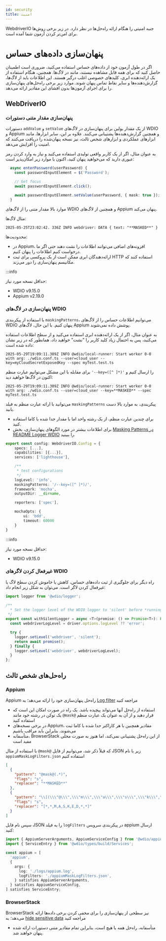 ```yaml
---
id: security
title: امنیت
---
```


WebdriverIO جنبه امنیتی را هنگام ارائه راه‌حل‌ها در نظر دارد. در زیر برخی روش‌ها برای امن‌تر کردن آزمون شما آمده است.

# پنهان‌سازی داده‌های حساس

اگر در طول آزمون خود از داده‌های حساس استفاده می‌کنید، ضروری است اطمینان حاصل کنید که برای همه قابل مشاهده نیستند، مانند در لاگ‌ها. همچنین، هنگام استفاده از یک ارائه‌دهنده ابری، کلیدهای خصوصی اغلب درگیر هستند. این اطلاعات باید از لاگ‌ها، گزارش‌دهنده‌ها و سایر نقاط تماس پنهان شوند. موارد زیر برخی راه‌حل‌های پنهان‌سازی را برای اجرای آزمون‌ها بدون افشای این مقادیر ارائه می‌دهد.

## WebDriverIO

### پنهان‌سازی مقدار متنی دستورات

دستورات `addValue` و `setValue` از یک مقدار بولین برای پنهان‌سازی در لاگ‌های WDIO و Appium و همچنین گزارش‌دهنده‌ها پشتیبانی می‌کنند. علاوه بر این، سایر ابزارها، مانند ابزارهای عملکردی و ابزارهای شخص ثالث، نیز نسخه پنهان‌شده را دریافت می‌کنند که امنیت را افزایش می‌دهد.

به عنوان مثال، اگر از یک کاربر واقعی تولیدی استفاده می‌کنید و نیاز به وارد کردن رمز عبوری دارید که می‌خواهید پنهان کنید، اکنون با موارد زیر امکان‌پذیر است:

```ts
  async enterPassword(userPassword) {
    const passwordInputElement = $('Password');

    // Get focus
    await passwordInputElement.click();

    await passwordInputElement.setValue(userPassword, { mask: true });
  }
```

موارد بالا مقدار متنی را از لاگ‌های WDIO و همچنین از لاگ‌های Appium پنهان می‌کند.

مثال لاگ‌ها:
```text
2025-05-25T23:02:42. 336Z INFO webdriver: DATA { text: "**MASKED**" }
```

محدودیت‌ها:
  - در Appium، افزونه‌های اضافی می‌توانند اطلاعات را نشت دهند حتی اگر ما درخواست کنیم اطلاعات را پنهان کنیم.
  - ارائه‌دهندگان ابری ممکن است از یک پروکسی برای ثبت HTTP استفاده کنند که مکانیسم پنهان‌سازی را دور می‌زند.

:::info

حداقل نسخه مورد نیاز:
 - WDIO v9.15.0
 - Appium v2.19.0

### پنهان‌سازی در لاگ‌های WDIO

با استفاده از پیکربندی `maskingPatterns`، می‌توانیم اطلاعات حساس را از لاگ‌های WDIO پنهان کنیم. با این حال، لاگ‌های Appium پوشش داده نمی‌شوند.

به عنوان مثال، اگر از یک ارائه‌دهنده ابری استفاده می‌کنید و از سطح اطلاعات استفاده می‌کنید، پس به احتمال زیاد کلید کاربر را "نشت" خواهید داد، همانطور که در زیر نشان داده شده است:

```text
2025-05-29T19:09:11.309Z INFO @wdio/local-runner: Start worker 0-0 with arg: ./wdio.conf.ts --user=cloud_user --key=myCloudSecretExposedKey --spec myTest.test.ts
```

برای مقابله با این مشکل می‌توانیم عبارت منظم `'--key=([^ ]*)'` را ارسال کنیم و اکنون در لاگ‌ها خواهید دید:

```text
2025-05-29T19:09:11.309Z INFO @wdio/local-runner: Start worker 0-0 with arg: ./wdio.conf.ts --user=cloud_user --key=**MASKED** --spec myTest.test.ts
```

می‌توانید با ارائه عبارت منظم به فیلد `maskingPatterns` پیکربندی، به موارد بالا دست یابید.
  - برای چندین عبارت منظم، از یک رشته واحد اما با مقدار جدا شده با کاما استفاده کنید.
  - برای اطلاعات بیشتر در مورد الگوهای پنهان‌سازی، بخش [Masking Patterns در README Logger WDIO](https://github.com/webdriverio/webdriverio/blob/main/packages/wdio-logger/README.md#masking-patterns) را ببینید.

```ts
export const config: WebdriverIO.Config = {
    specs: [...],
    capabilities: [{...}],
    services: ['lighthouse'],

    /**
     * test configurations
     */
    logLevel: 'info',
    maskingPatterns: '/--key=([^ ]*)/',
    framework: 'mocha',
    outputDir: __dirname,

    reporters: ['spec'],

    mochaOpts: {
        ui: 'bdd',
        timeout: 60000
    }
}
```

:::info

حداقل نسخه مورد نیاز:
 - WDIO v9.15.0

### غیرفعال کردن لاگرهای WDIO

راه دیگر برای جلوگیری از ثبت داده‌های حساس، کاهش یا خاموش کردن سطح لاگ یا غیرفعال کردن لاگر است.
می‌توان به شکل زیر انجام داد:

```ts
import logger from '@wdio/logger';

/**
  * Set the logger level of the WDIO logger to 'silent' before *running a promise, which helps hide sensitive information in the logs.
 */
export const withSilentLogger = async <T>(promise: () => Promise<T>): Promise<T> => {
  const webdriverLogLevel = driver.options.logLevel ?? 'error';

  try {
    logger.setLevel('webdriver', 'silent');
    return await promise();
  } finally {
    logger.setLevel('webdriver', webdriverLogLevel);
  }
};
```

## راه‌حل‌های شخص ثالث

### Appium
Appium راه‌حل پنهان‌سازی خود را ارائه می‌دهد؛ به [Log filter](https://appium.io/docs/en/2.0/guides/log-filters/) مراجعه کنید
 - استفاده از راه‌حل آنها می‌تواند پیچیده باشد. یک راه در صورت امکان این است که یک توکن در رشته خود مانند `@mask@` قرار دهید و از آن به عنوان یک عبارت منظم استفاده کنید
 - در برخی نسخه‌های Appium، مقادیر همچنین با هر کاراکتر جدا شده با کاما ثبت می‌شوند، بنابراین باید مراقب باشیم
 - متأسفانه، BrowserStack از این راه‌حل پشتیبانی نمی‌کند، اما هنوز به صورت محلی مفید است
 
با استفاده از مثال `@mask@` که قبلاً ذکر شد، می‌توانیم از فایل JSON زیر با نام `appiumMaskLogFilters.json` استفاده کنیم
```json
[
  {
    "pattern": "@mask@(.*)",
    "flags": "s",
    "replacer": "**MASKED**"
  },
  {
    "pattern": "\\[(\\\"@\\\",\\\"m\\\",\\\"a\\\",\\\"s\\\",\\\"k\\\",\\\"@\\\",\\S+)\\]",
    "flags": "s",
    "replacer": "[*,*,M,A,S,K,E,D,*,*]"
  }
]
```

سپس نام فایل JSON را به فیلد `logFilters` در پیکربندی سرویس appium ارسال کنید:
```ts
import { AppiumServerArguments, AppiumServiceConfig } from '@wdio/appium-service';
import { ServiceEntry } from '@wdio/types/build/Services';

const appium = [
  'appium',
  {
    args: {
      log: './logs/appium.log',
      logFilters: './appiumMaskLogFilters.json',
    } satisfies AppiumServerArguments,
  } satisfies AppiumServiceConfig,
] satisfies ServiceEntry;
```

### BrowserStack

BrowserStack نیز سطحی از پنهان‌سازی را برای مخفی کردن برخی داده‌ها ارائه می‌دهد؛ به [hide sensitive data](https://www.browserstack.com/docs/automate/selenium/hide-sensitive-data) مراجعه کنید
 - متأسفانه، راه‌حل همه یا هیچ است، بنابراین تمام مقادیر متنی دستورات ارائه شده پنهان خواهند شد.